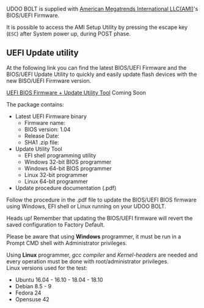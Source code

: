 UDOO BOLT is supplied with [American Megatrends International LLC(AMI)](https://ami.com/en/products/)'s BIOS/UEFI Firmware.

It is possible to access the AMI Setup Utility by pressing the escape key (`ESC`) after System power up, during POST phase.

## UEFI Update utility

At the following link you can find the latest BIOS/UEFI Firmware and the BIOS/UEFI Update Utility to quickly and easily update flash devices with the new BISO/UEFI Firmware version.

[UEFI BIOS Firmware + Update Utility Tool]()
Coming Soon

The package contains:
* Latest UEFI Firmware binary
  * Firmware name:
  * BIOS version:  1.04
  * Release Date:  
  * SHA1 .zip file:  
* Update Utility Tool
  * EFI shell programming utility
  * Windows 32-bit BIOS programmer
  * Windows 64-bit BIOS programmer
  * Linux 32-bit programmer
  * Linux 64-bit programmer
* Update procedure documentation (.pdf)

Follow the procedure in the .pdf file to update the BIOS/UEFI BIOS firmware using Windows, EFI shell or Linux running on your UDOO BOLT.

<span class="label label-warning">Heads up!</span> Remember that updating the BIOS/UEFI firmware will revert the saved configuration to Factory Default.

Please be aware that using **Windows** programmer, it must be run in a Prompt CMD shell with Administrator privileges.

Using **Linux** programmer, *gcc compiler* and *Kernel-headers* are needed and every operation must be done with root/administrator privileges.  
Linux versions used for the test:
* Ubuntu 16.04 - 16.10 - 18.04 - 18.10
* Debian 8.5 - 9
* Fedora 24
* Opensuse 42
